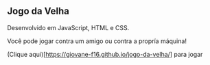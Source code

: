 ## Jogo da Velha 

Desenvolvido em JavaScript, HTML e CSS.

Você pode jogar contra um amigo ou contra a propría máquina!

(Clique aqui)[https://giovane-f16.github.io/jogo-da-velha/] para jogar